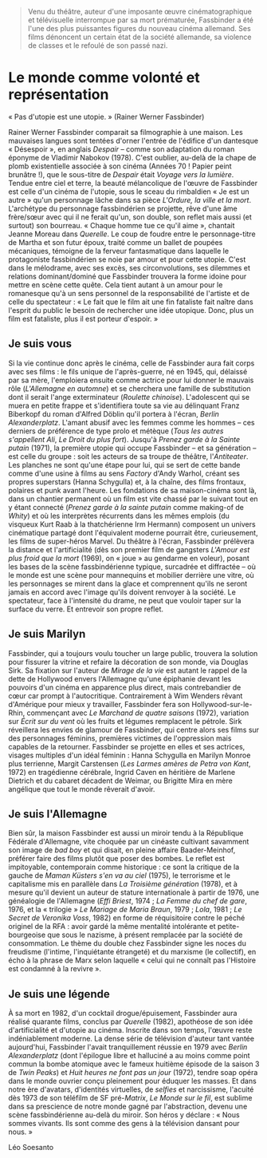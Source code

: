 > Venu du théâtre, auteur d'une imposante œuvre cinématographique et télévisuelle interrompue par sa mort prématurée, Fassbinder a été l'une des plus puissantes figures du nouveau cinéma allemand. Ses films dénoncent un certain état de la société allemande, sa violence de classes et le refoulé de son passé nazi.

# Le monde comme volonté et représentation

« Pas d'utopie est une utopie. » (Rainer Werner Fassbinder)

Rainer Werner Fassbinder comparait sa filmographie à une maison. Les mauvaises langues sont tentées d'orner l'entrée de l'édifice d'un dantesque « Désespoir », en anglais _Despair_ – comme son adaptation du roman éponyme de Vladimir Nabokov (1978). C'est oublier, au-delà de la chape de plomb existentielle associée à son cinéma (Années 70 ! Papier peint brunâtre !), que le sous-titre de _Despair_ était _Voyage vers la lumière_. Tendue entre ciel et terre, la beauté mélancolique de l'œuvre de Fassbinder est celle d'un cinéma de l'utopie, sous le sceau du rimbaldien « Je est un autre » qu'un personnage lâche dans sa pièce _L'Ordure, la ville et la mort_. L'archétype du personnage fassbindérien se projette, rêve d'une âme frère/sœur avec qui il ne ferait qu'un, son double, son reflet mais aussi (et surtout) son bourreau. « Chaque homme tue ce qu'il aime », chantait Jeanne Moreau dans _Querelle_. Le coup de foudre entre le personnage-titre de Martha et son futur époux, traité comme un ballet de poupées mécaniques, témoigne de la ferveur fantasmatique dans laquelle le protagoniste fassbindérien se noie par amour et pour cette utopie. C'est dans le mélodrame, avec ses excès, ses circonvolutions, ses dilemmes et relations dominant/dominé que Fassbinder trouvera la forme idoine pour mettre en scène cette quête. Cela tient autant à un amour pour le romanesque qu'à un sens personnel de la responsabilité de l'artiste et de celle du spectateur : « Le fait que le film ait une fin fataliste fait naître dans l'esprit du public le besoin de rechercher une idée utopique. Donc, plus un film est fataliste, plus il est porteur d'espoir. »

## Je suis vous

Si la vie continue donc après le cinéma, celle de Fassbinder aura fait corps avec ses films : le fils unique de l'après-guerre, né en 1945, qui, délaissé par sa mère, l'emploiera ensuite comme actrice pour lui donner le mauvais rôle (_L'Allemagne en automne_) et se cherchera une famille de substitution dont il serait l'ange exterminateur (_Roulette chinoise_). L'adolescent qui se muera en petite frappe et s'identifiera toute sa vie au délinquant Franz Biberkopf du roman d'Alfred Döblin qu'il portera à l'écran, _Berlin Alexanderplatz_. L'amant abusif avec les femmes comme les hommes – ces derniers de préférence de type prolo et métèque (_Tous les autres s'appellent Ali_, _Le Droit du plus fort_). Jusqu'à _Prenez garde à la Sainte putain_ (1971), la première utopie qui occupe Fassbinder – et sa génération – est celle du groupe : soit les acteurs de sa troupe de théâtre, l'_Antiteater_. Les planches ne sont qu'une étape pour lui, qui se sert de cette bande comme d'une usine à films au sens _Factory_ d'Andy Warhol, créant ses propres superstars (Hanna Schygulla) et, à la chaîne, des films frontaux, polaires et punk avant l'heure. Les fondations de sa maison-cinéma sont là, dans un chantier permanent où un film est vite chassé par le suivant tout en y étant connecté (_Prenez garde à la sainte putain_ comme making-of de _Whity_) et où les interprètes récurrents dans les mêmes emplois (du visqueux Kurt Raab à la thatchérienne Irm Hermann) composent un univers cinématique partagé dont l'équivalent moderne pourrait être, curieusement, les films de super-héros Marvel. Du théâtre à l'écran, Fassbinder prélèvera la distance et l'artificialité (dès son premier film de gangsters _L'Amour est plus froid que la mort_ (1969), on « joue » au gendarme en voleur), posant les bases de la scène fassbindérienne typique, surcadrée et diffractée – où le monde est une scène pour mannequins et mobilier derrière une vitre, où les personnages se mirent dans la glace et comprennent qu'ils ne seront jamais en accord avec l'image qu'ils doivent renvoyer à la société. Le spectateur, face à l'intensité du drame, ne peut que vouloir taper sur la surface du verre. Et entrevoir son propre reflet.

## Je suis Marilyn

Fassbinder, qui a toujours voulu toucher un large public, trouvera la solution pour fissurer la vitrine et refaire la décoration de son monde, via Douglas Sirk. Sa fixation sur l'auteur de _Mirage de la vie_ est autant le rappel de la dette de Hollywood envers l'Allemagne qu'une épiphanie devant les pouvoirs d'un cinéma en apparence plus direct, mais contrebandier de cœur car prompt à l'autocritique. Contrairement à Wim Wenders rêvant d'Amérique pour mieux y travailler, Fassbinder fera son Hollywood-sur-le-Rhin, commençant avec _Le Marchand de quatre saisons_ (1972), variation sur _Écrit sur du vent_ où les fruits et légumes remplacent le pétrole. Sirk réveillera les envies de glamour de Fassbinder, qui centre alors ses films sur des personnages féminins, premières victimes de l'oppression mais capables de la retourner. Fassbinder se projette en elles et ses actrices, visages multiples d'un idéal féminin : Hanna Schygulla en Marilyn Monroe plus terrienne, Margit Carstensen (_Les Larmes amères de Petra von Kant_, 1972) en tragédienne cérébrale, Ingrid Caven en héritière de Marlene Dietrich et du cabaret décadent de Weimar, ou Brigitte Mira en mère angélique que tout le monde rêverait d'avoir.

## Je suis l'Allemagne

Bien sûr, la maison Fassbinder est aussi un miroir tendu à la République Fédérale d'Allemagne, vite choquée par un cinéaste cultivant savamment son image de _bad boy_ et qui disait, en pleine affaire Baader-Meinhof, préférer faire des films plutôt que poser des bombes. Le reflet est impitoyable, contemporain comme historique : ce sont la critique de la gauche de _Maman Küsters s'en va au ciel_ (1975), le terrorisme et le capitalisme mis en parallèle dans _La Troisième génération_ (1978), et à mesure qu'il devient un auteur de stature internationale à partir de 1976, une généalogie de l'Allemagne (_Effi Briest_, 1974 ; _La Femme du chef de gare_, 1976, et la « trilogie » _Le Mariage de Maria Braun_, 1979 ; _Lola_, 1981 ; _Le Secret de Veronika Voss_, 1982) en forme de réquisitoire contre le péché originel de la RFA : avoir gardé la même mentalité intolérante et petite-bourgeoise que sous le nazisme, à présent remplacée par la société de consommation. Le thème du double chez Fassbinder signe les noces du freudisme (l'intime, l'inquiétante étrangeté) et du marxisme (le collectif), en écho à la phrase de Marx selon laquelle « celui qui ne connaît pas l'Histoire est condamné à la revivre ».

## Je suis une légende

À sa mort en 1982, d'un cocktail drogue/épuisement, Fassbinder aura réalisé quarante films, conclus par _Querelle_ (1982), apothéose de son idée d'artificialité et d'utopie au cinéma. Inscrite dans son temps, l'œuvre reste indéniablement moderne. La dense série de télévision d'auteur tant vantée aujourd'hui, Fassbinder l'avait tranquillement réussie en 1979 avec _Berlin Alexanderplatz_ (dont l'épilogue libre et halluciné a au moins comme point commun la bombe atomique avec le fameux huitième épisode de la saison 3 de _Twin Peaks_) et _Huit heures ne font pas un jour_ (1972), tendre soap opéra dans le monde ouvrier conçu pleinement pour éduquer les masses. Et dans notre ère d'avatars, d'identités virtuelles, de _selfies_ et narcissisme, l'acuité dès 1973 de son téléfilm de SF pré-_Matrix_, _Le Monde sur le fil_, est sublime dans sa prescience de notre monde gagné par l'abstraction, devenu une scène fassbindérienne au-delà du miroir. Son héros y déclare : « Nous sommes vivants. Ils sont comme des gens à la télévision dansant pour nous. »

Léo Soesanto
